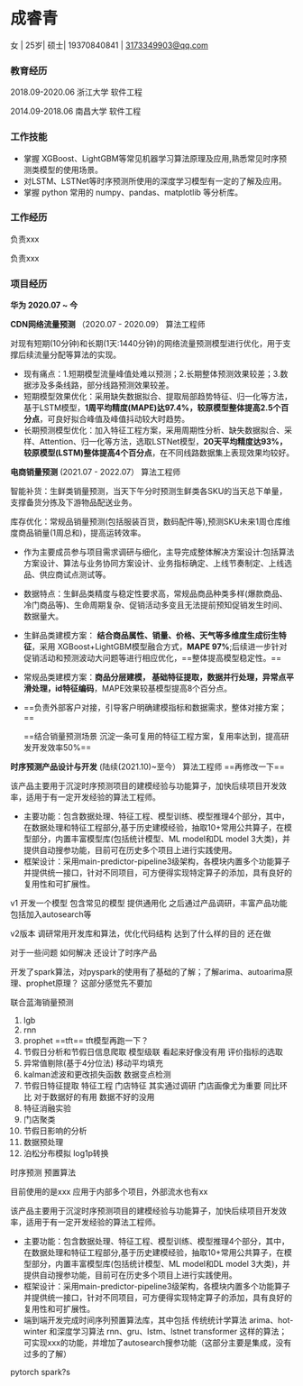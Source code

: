# 成睿青

女 | 25岁| 硕士| 19370840841 | 3173349903@qq.com

### 教育经历

2018.09-2020.06    浙江大学   软件工程  

2014.09-2018.06    南昌大学   软件工程  

###  工作技能

* 掌握 XGBoost、LightGBM等常见机器学习算法原理及应用,熟悉常见时序预测类模型的使用场景。
* 对LSTM、LSTNet等时序预测所使用的深度学习模型有一定的了解及应用。
*  掌握 python 常用的 numpy、pandas、matplotlib 等分析库。

### 工作经历

负责xxx

负责xxx

### 项目经历

**华为 2020.07 ~ 今**

**CDN网络流量预测** （2020.07 - 2020.09）  算法工程师

对现有短期(10分钟)和长期(1天:1440分钟)的网络流量预测模型进行优化，用于支撑后续流量分配等算法的实现。

- 现有痛点：1.短期模型流量峰值处难以预测；2.长期整体预测效果较差；3.数据涉及多条线路，部分线路预测效果较差。
- 短期模型效果优化：采用缺失数据拟合、提取局部趋势特征、归一化等方法，基于LSTM模型，**1周平均精度(MAPE)达97.4%，较原模型整体提高2.5个百分点**，可良好拟合峰值及峰值抖动较大时趋势。
- 长期预测模型优化：加入特征工程方案，采用周期性分析、缺失数据拟合、采样、Attention、归一化等方法，选取LSTNet模型，**20天平均精度达93%，较原模型(LSTM)整体提高4个百分点**，在不同线路数据集上表现效果均较好。

**电商销量预测** (2021.07 - 2022.07）  算法工程师

智能补货：生鲜类销量预测，当天下午分时预测生鲜类各SKU的当天总下单量，支撑备货分拣及下游物品配送业务。

库存优化：常规品销量预测(包括服装百货，数码配件等),预测SKU未来1周仓库维度商品销量(1周总和)，提高运转效率。

- 作为主要成员参与项目需求调研与细化，主导完成整体解决方案设计:包括算法方案设计、算法与业务协同方案设计、业务指标确定、上线节奏制定、上线选品、供应商试点测试等。

- 数据特点：生鲜品类精度与稳定性要求高，常规品商品种类多样(爆款商品、冷门商品等)、生命周期复杂、促销活动多变且无法提前预知促销发生时间、数据量大。

- 生鲜品类建模方案： **结合商品属性、销量、价格、天气等多维度生成衍生特征**，采用 XGBoost+LightGBM模型融合方式，**MAPE 97%**;后续进一步针对促销活动和预测波动大问题等进行相应优化，==整体提高模型稳定性。==

- 常规品类建模方案：**商品分层建模， 基础特征提取，数据并行处理，异常点平滑处理，id特征编码**，MAPE效果较基模型提高8个百分点。

- ==负责外部客户对接，引导客户明确建模指标和数据需求，整体对接方案；==

  ==结合销量预测场景 沉淀一条可复用的特征工程方案，复用率达到，提高研发开发效率50%==

**时序预测产品设计与开发** (陆续(2021.10)~至今）  算法工程师   ==再修改一下==

该产品主要用于沉淀时序预测项目的建模经验与功能算子，加快后续项目开发效率，适用于有一定开发经验的算法工程师。

* 主要功能：包含数据处理、特征工程、模型训练、模型推理4个部分，其中，在数据处理和特征工程部分,基于历史建模经验，抽取10+常用公共算子，在模型部分，内置丰富模型库(包括统计模型、ML model和DL model 3大类)，并提供自动搜参功能，目前可在历史多个项目上进行实践使用。
* 框架设计：采用main-predictor-pipeline3级架构，各模块内置多个功能算子并提供统一接口，针对不同项目，可方便得实现特定算子的添加，具有良好的复用性和可扩展性。



v1  开发一个模型 包含常见的模型  提供通用化  之后通过产品调研，丰富产品功能 包括加入autosearch等

v2版本 调研常用开发库和算法，优化代码结构 达到了什么样的目的 还在做 

对于一些问题 如何解决  还设计了时序产品 

开发了spark算法，对pyspark的使用有了基础的了解；了解arima、autoarima原理、prophet原理？  这部分感觉先不要加

联合蓝海销量预测

1. lgb 
2. rnn
3. prophet ==tft==  tft模型再跑一下？
4. 节假日分析和节假日信息爬取  模型级联  看起来好像没有用  评价指标的选取 
5. 异常值剔除(基于4分位法)  移动平均填充  
6. kalman滤波和更改损失函数  数据变点检测
7. 节假日特征提取 特征工程 门店特征  其实通过调研 门店画像尤为重要 同比环比  对于数据好的有用  数据不好的没用
8. 特征消融实验 
9. 门店聚类   
10. 节假日影响的分析
11. 数据预处理 
12. 泊松分布模拟  log1p转换

时序预测 预置算法

目前使用的是xxx  应用于内部多个项目，外部流水也有xx

该产品主要用于沉淀时序预测项目的建模经验与功能算子，加快后续项目开发效率，适用于有一定开发经验的算法工程师。

* 主要功能：包含数据处理、特征工程、模型训练、模型推理4个部分，其中，在数据处理和特征工程部分,基于历史建模经验，抽取10+常用公共算子，在模型部分，内置丰富模型库(包括统计模型、ML model和DL model 3大类)，并提供自动搜参功能，目前可在历史多个项目上进行实践使用。
* 框架设计：采用main-predictor-pipeline3级架构，各模块内置多个功能算子并提供统一接口，针对不同项目，可方便得实现特定算子的添加，具有良好的复用性和可扩展性。
* 端到端开发完成时间序列预置算法库，其中包括 传统统计学算法 arima、hot-winter 和深度学习算法 rnn、gru、lstm、lstnet transformer 这样的算法； 可实现xxx的功能，并增加了autosearch搜参功能（这部分主要是集成，没有过多的了解）

pytorch spark?s




